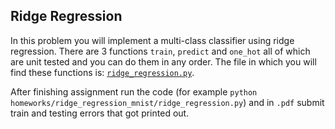 ## Ridge Regression
In this problem you will implement a multi-class classifier using ridge regression.
There are 3 functions `train`, `predict` and `one_hot` all of which are unit tested and you can do them in any order. The file in which you will find these functions is: [`ridge_regression.py`](./ridge_regression.py).

After finishing assignment run the code (for example `python homeworks/ridge_regression_mnist/ridge_regression.py`) and in `.pdf` submit train and testing errors that got printed out.
